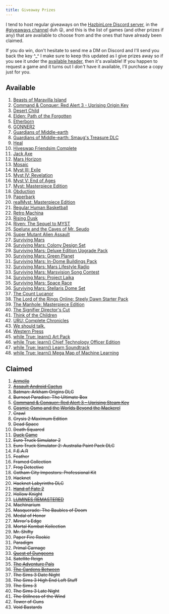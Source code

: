 ```yaml
---
title: Giveaway Prizes
---
```


I tend to host regular giveaways on the [HazbinLore Discord server][HazbinLore-Invite], in the [#giveaways channel][HazbinLore-Giveaways] duh 😜, and this is the list of games (and other prizes if any) that are available to choose from and the ones that have already been claimed.

If you do win, don't hesitate to send me a DM on Discord and I'll send you back the key ^\_^ I make sure to keep this updated as I give prizes away so if you see it under the [available header](#available), then it's available! If you happen to request a game and it turns out I _don't_ have it available, I'll purchase a copy just for you.

## Available

1. [Beasts of Maravilla Island][2]
2. [Command & Conquer: Red Alert 3 - Uprising Origin Key][3]
3. [Desert Child][6]
4. [Elden: Path of the Forgotten][8]
5. [Etherborn][9]
6. [GONNER2][10]
7. [Guardians of Middle-earth][12]
8. [Guardians of Middle-earth: Smaug's Treasure DLC][11]
9. [Heal][14]
10. [Hiveswap Friendsim Complete][15]
11. [Jack Axe][16]
12. [Mars Horizon][18]
13. [Mosaic][19]
14. [Myst III: Exile][20]
15. [Myst IV: Revelation][21]
16. [Myst V: End of Ages][22]
17. [Myst: Masterpiece Edition][23]
18. [Obduction][25]
19. [Paperbark][26]
20. [realMyst: Masterpiece Edition][24]
21. [Regular Human Basketball][28]
22. [Retro Machina][29]
23. [Rising Dusk][30]
24. [Riven: The Sequel to MYST][31]
25. [Spelunx and the Caves of Mr. Seudo][32]
26. [Super Mutant Alien Assault][33]
27. [Surviving Mars][34]
28. [Surviving Mars: Colony Design Set][40]
29. [Surviving Mars: Deluxe Edition Upgrade Pack][39]
30. [Surviving Mars: Green Planet][35]
31. [Surviving Mars: In-Dome Buildings Pack][41]
32. [Surviving Mars: Mars Lifestyle Radio][36]
33. [Surviving Mars: Marsvision Song Contest][42]
34. [Surviving Mars: Project Laika][38]
35. [Surviving Mars: Space Race][37]
36. [Surviving Mars: Stellaris Dome Set][43]
37. [The Count Lucanor][45]
38. [The Lord of the Rings Online: Steely Dawn Starter Pack][47]
39. [The Manhole: Masterpiece Edition][48]
40. [The Signifier Director's Cut][49]
41. [Think of the Children][50]
42. [URU: Complete Chronicles][51]
43. [We should talk.][52]
44. [Western Press][53]
45. [while True: learn() Art Pack][54]
46. [while True: learn() Chief Technology Officer Edition][55]
47. [while True: learn() Learn Soundtrack][56]
48. [while True: learn() Mega Map of Machine Learning][57]

## Claimed

1. ~~[Armello][0]~~
2. ~~[Assault Android Cactus][1]~~
3. ~~Batman: Arkham Origins DLC~~
4. ~~Burnout Paradise: The Ultimate Box~~
5. ~~[Command & Conquer: Red Alert 3 - Uprising Steam Key][4]~~
6. ~~[Cosmic Osmo and the Worlds Beyond the Mackerel][5]~~
7. ~~Crawl~~
8. ~~Crysis 2 Maximum Edition~~
9.  ~~Dead Space~~
10. ~~Death Squared~~
11. ~~[Duck Game][7]~~
12. ~~Euro Truck Simulator 2~~
13. ~~Euro Truck Simulator 2: Australia Paint Pack DLC~~
14. ~~F.E.A.R~~
15. ~~Feather~~
16. ~~Framed Collection~~
17. ~~Frog Detective~~
18. ~~Gotham City Impostors: Professional Kit~~
19. ~~Hacknet~~
20. ~~Hacknet Labyrinths DLC~~
21. ~~[Hand of Fate 2][13]~~
22. ~~Hollow Knight~~
23. ~~[LUMINES REMASTERED][17]~~
24. ~~Machinarium~~
25. ~~Masquerade: The Baubles of Doom~~
26. ~~Medal of Honor~~
27. ~~Mirror's Edge~~
28. ~~Mortal Kombat Kollection~~
29. ~~Mr. Shifty~~
30. ~~Paper Fire Rookie~~
31. ~~Paradigm~~
32. ~~Primal Carnage~~
33. ~~[Quest of Dungeons][27]~~
34. ~~Satellite Reign~~
35. ~~[The Adventure Pals][44]~~
36. ~~[The Gardens Between][46]~~
37. ~~The Sims 3 Date Night~~
38. ~~The Sims 3 High End Loft Stuff~~
39. ~~The Sims 3~~
40. ~~The Sims 3 Late Night~~
41. ~~The Stillness of the Wind~~
42. ~~Tower of Guns~~
43. ~~Void Bastards~~

[HazbinLore-Invite]: https://discord.gg/73v24Z6nGA
[HazbinLore-Giveaways]: https://discord.com/channels/825459536994893846/923368900513640488
[0]: https://store.steampowered.com/app/290340/Armello/
[1]: https://store.steampowered.com/app/250110/Assault_Android_Cactus/
[2]: https://store.steampowered.com/app/1378020/Beasts_of_Maravilla_Island/
[3]: https://www.origin.com/usa/en-us/store/command-and-conquer/command-and-conquer-red-alert-3
[4]: https://store.steampowered.com/app/17480/Command__Conquer_Red_Alert_3/
[5]: https://store.steampowered.com/app/63620/Cosmic_Osmo_and_the_Worlds_Beyond_the_Mackerel/
[6]: https://store.steampowered.com/app/844050/Desert_Child/
[7]: https://store.steampowered.com/app/312530/Duck_Game/
[8]: https://store.steampowered.com/app/715020/Elden_Path_of_the_Forgotten/
[9]: https://store.steampowered.com/app/812160/Etherborn/
[10]: https://store.steampowered.com/app/1117670/GONNER2/
[11]: https://store.steampowered.com/app/111910/Guardians_of_Middleearth_Smaugs_Treasure/
[12]: https://store.steampowered.com/app/111900/Guardians_of_Middleearth/
[13]: https://store.steampowered.com/app/456670/Hand_of_Fate_2/
[14]: https://store.steampowered.com/app/1056610/Heal/
[15]: https://store.steampowered.com/app/833040/Hiveswap_Friendsim/
[16]: https://store.steampowered.com/app/985780/Jack_Axe/
[17]: https://store.steampowered.com/app/851670/LUMINES_REMASTERED/
[18]: https://store.steampowered.com/app/765810/Mars_Horizon/
[19]: https://store.steampowered.com/app/349270/Mosaic/
[20]: https://store.steampowered.com/app/925930/Myst_III_Exile/
[21]: https://store.steampowered.com/app/925940/Myst_IV_Revelation/
[22]: https://store.steampowered.com/app/208110/Myst_V_End_of_Ages/
[23]: https://store.steampowered.com/app/63660/Myst_Masterpiece_Edition/
[24]: https://store.steampowered.com/app/244430/realMyst_Masterpiece_Edition/
[25]: https://store.steampowered.com/app/306760/Obduction/
[26]: https://store.steampowered.com/app/916900/Paperbark/
[27]: https://store.steampowered.com/app/270050/Quest_of_Dungeons/
[28]: https://store.steampowered.com/app/661940/Regular_Human_Basketball/
[29]: https://store.steampowered.com/app/1127970/Retro_Machina/
[30]: https://store.steampowered.com/app/848930/Rising_Dusk/
[31]: https://store.steampowered.com/app/63610/Riven_The_Sequel_to_MYST/
[32]: https://store.steampowered.com/app/63640/Spelunx_and_the_Caves_of_Mr_Seudo/
[33]: https://store.steampowered.com/app/368680/Super_Mutant_Alien_Assault/
[34]: https://store.steampowered.com/app/464920/Surviving_Mars/
[35]: https://store.steampowered.com/app/952890/Surviving_Mars_Green_Planet/
[36]: https://store.steampowered.com/app/1657990/Surviving_Mars_Mars_Lifestyle_Radio/
[37]: https://store.steampowered.com/app/801670/Surviving_Mars_Space_Race/
[38]: https://store.steampowered.com/app/1042360/Surviving_Mars_Project_Laika/
[39]: https://store.steampowered.com/app/801710/Surviving_Mars_Deluxe_Upgrade_Pack/
[40]: https://store.steampowered.com/app/952892/Surviving_Mars_Colony_Design_Set/
[41]: https://store.steampowered.com/app/1497160/Surviving_Mars_InDome_Buildings_Pack/
[42]: https://store.steampowered.com/app/952891/Surviving_Mars_Marsvision_Song_Contest/
[43]: https://store.steampowered.com/app/801650/Surviving_Mars_Stellaris_Dome_Set/
[44]: https://store.steampowered.com/app/396710/The_Adventure_Pals/
[45]: https://store.steampowered.com/app/440880/The_Count_Lucanor/
[46]: https://store.steampowered.com/app/600990/The_Gardens_Between/
[47]: https://store.steampowered.com/app/212500/The_Lord_of_the_Rings_Online/
[48]: https://store.steampowered.com/app/63630/The_Manhole_Masterpiece_Edition/
[49]: https://store.steampowered.com/app/1082930/The_Signifier_Directors_Cut/
[50]: https://store.steampowered.com/app/573600/Think_of_the_Children/
[51]: https://store.steampowered.com/app/63650/URU_Complete_Chronicles/
[52]: https://store.steampowered.com/app/1255990/We_should_talk/
[53]: https://store.steampowered.com/app/377360/Western_Press/
[54]: https://store.steampowered.com/app/1022720/while_True_learn_Art_Pack/
[55]: https://store.steampowered.com/bundle/10114/while_True_learn_Chief_Technology_Officer_Edition/
[56]: https://store.steampowered.com/app/1019360/while_True_learn_Soundtrack/
[57]: https://store.steampowered.com/app/1026800/while_True_learn_Mega_Map_of_Machine_Learning/
